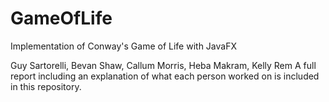 # GameOfLife
Implementation of Conway's Game of Life with JavaFX

Guy Sartorelli, Bevan Shaw, Callum Morris, Heba Makram, Kelly Rem
A full report including an explanation of what each person worked on is included in this repository.
